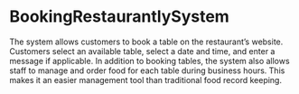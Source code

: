 # BookingRestaurantlySystem
The system allows customers to book a table on the restaurant’s website. Customers select an available table, select a date and time, and enter a message if applicable. In addition to booking tables, the system also allows staff to manage and order food for each table during business hours. This makes it an easier management tool than traditional food record keeping.
